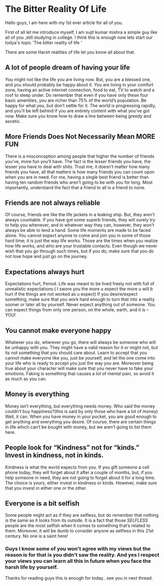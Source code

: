 # The Bitter Reality Of Life
Hello guys, I am here with my 1st ever article for all of you.

First of all let me introduce myself, I am sujit kumar mishra a simple guy like all of you ,still studying in college. I think this is enough now lets start our todya's topic 'The bitter reality of life '

There are some Harsh realities of life let you know all about that.

## A lot of people dream of having your life 
You might not like the life you are living now. But, you are a blessed one, and you should probably be happy about it.
You are living in your comfort zone, having an active internet connection, food to eat, TV to watch and a roof to sleep under.
Do remember that even if you have only these four basic amenities, you are richer than 75% of the world’s population. Be happy for what you, but don’t settle for it.
The world is progressing rapidly, and you’ll be left behind if you are entirely content with what you’ve got now.
Make sure you know how to draw a line between being greedy and ascetic.

## More Friends Does Not Necessarily Mean MORE FUN
There is a misconception among people that higher the number of friends you’ve, more fun you’ll have.
The fact is the lesser friends you have, the lesser you have to deal with shits. Trust me; it doesn’t matter how many friends you have, all that matters is how many friends you can count upon when you are in need.
For me, having a single best friend is better than having ten random friends who aren’t going to be with you for long. 
Most importantly, understand the fact that a friend to all is a friend to none.

## Friends are not always reliable
Of course, friends are like the life jackets in a leaking ship. But, they aren’t always countable. If you have got some superb friends, they will surely try to help you whenever, and in whatever way they can, however, they won’t always be able to lend a hand.
Some life moments are made to be faced alone. You cannot expect anyone to come and join you in some of those hard time; it is just the way life works.
Those are the times when you realize how life works, and who are your trustable contacts.
Even though we never wish that you go through such times, but if you do, make sure that you do not lose hope and just go on the journey.

## Expectations always hurt
Expectations hurt, Period. Life was meant to be lived freely not with full of unrealistic expectations.( I swore you the more u expect the more u will b hurt if the things are not worked as u expect)
If you desire/expect something, make sure that you work hard enough to turn that into a reality sooner or later all by yourself.
Never expect anything out of someone.
You can expect things from only one person, on the whole, earth, and it is – YOU!

## You cannot make everyone happy
Whatever you do, wherever you go, there will always be someone who will be unhappy with you. They might have a valid reason for it or might not, but its not something that you should care about.
Learn to accept that you cannot make everyone like you, just be yourself, and let the one come into your life who is ready to accept you just the way you are.
Moreover being true about your character will make sure that you never have to fake your emotions.
Faking is something that causes a lot of mental pain, so avoid it as much as you can.

## Money is everything
Money isn’t everything, but everything needs money. Who said the money couldn’t buy happiness?(this is said by only those who have a lot of money) Well, it can. When you have money in your pocket, you are good enough to get anything and everything you desire.
Of course, there are certain things in life which can’t be bought with money, but we aren’t going to list them here.

## People look for “Kindness” not for “kinds.” Invest in kindness, not in kinds.
Kindness is what the world expects from you. If you gift someone a cell phone today, they will forget about it after a couple of months, but, if you help someone in need, they are not going to forget about it for a long time.
The choice is yours, either invest in kindness or kinds.
However, make sure that you invest in either one or the other.

## Everyone is a bit selfish
Some people might act as if they are selfless, but do remember that nothing is the same as it looks from its outside.
It is a fact that those *SELFLESS* people are the most selfish when it comes to something that’s related to them.
Moreover, it will be dumb to consider anyone as selfless in this 21st century. No one is a saint here!

### Guys I know some of you won't agree with my views but the reason is for that is you didn't saw the reality. And yes I respect your views you can learn all this in future when you face the harsh life by yourself.

Thanks for reading guys this is enough for today..
see you in next thread.
